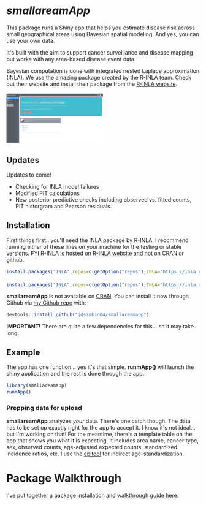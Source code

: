 # *smallareamApp*

<!-- badges: start -->

<!-- badges: end -->

This package runs a Shiny app that helps you estimate disease risk across small geographical areas using Bayesian spatial modeling. And yes, you can use your own data.

It's built with the aim to support cancer surveillance and disease mapping but works with any area-based disease event data.

Bayesian computation is done with integrated nested Laplace approximation (INLA). We use the amazing package created by the R-INLA team. Check out their website and install their package from the [R-INLA website](https://www.r-inla.org/).

<img src="https://github.com/jdsimkin04/smallareamapp/blob/main/app_demo.gif" width="50%"/>

## Updates

Updates to come! 
* Checking for INLA model failures
* Modified PIT calculations
* New posterior predictive checks including observed vs. fitted counts, PIT historgram and Pearson residuals.

## Installation

First things first.. you'll need the INLA package by R-INLA. I recommend running either of these lines on your machine for the testing or stable versions. FYI R-INLA is hosted on [R-INLA website](https://www.r-inla.org/) and not on CRAN or github.

``` r
install.packages("INLA",repos=c(getOption("repos"),INLA="https://inla.r-inla-download.org/R/stable"), dep=TRUE)

install.packages("INLA",repos=c(getOption("repos"),INLA="https://inla.r-inla-download.org/R/testing"), dep=TRUE)
```

**smallareamApp** is not available on [CRAN](https://cran.r-project.org/). You can install it now through Github via [my Github repo](https://github.com/jdsimkin04/smallareamapp) with:

``` r
devtools::install_github("jdsimkin04/smallareamapp")
```

**IMPORTANT!** There are quite a few dependencies for this... so it may take long.

## Example

The app has one function... yes it's that simple. **runmApp()** will launch the shiny application and the rest is done through the app.

``` r
library(smallareamapp)
runmApp()
```

### Prepping data for upload

**smallareamApp** analyzes *your* data. There's one catch though. The data has to be set up exactly right for the app to accept it. I know it's not ideal... but I'm working on that! For the meantime, there's a template table on the app that shows you what it is expecting. It includes area name, cancer type, sex, observed counts, age-adjusted expected counts, standardized incidence ratios, etc. I use the [epitool](shttps://cran.r-project.org/web/packages/epitools/epitools.pdfpackage) for indirect age-standardization.

# Package Walkthrough

I've put together a package installation and [walkthrough guide here](https://github.com/jdsimkin04/smallareamapp/blob/main/smallareamApp%20guide.pdf).
